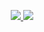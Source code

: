 <p align="center">
  <a href="https://github.com/MarkusAmshove">
    <img src="https://github-readme-stats.vercel.app/api?username=MarkusAmshove&show_icons=true&theme=dark&include_all_commits=true&count_private=true" />
    <img src="https://github-readme-stats.vercel.app/api/top-langs/?username=MarkusAmshove&theme=dark&layout=compact&langs_count=8" />
  </a>
</p>
<!--
### Hi there 👋


**MarkusAmshove/MarkusAmshove** is a ✨ _special_ ✨ repository because its `README.md` (this file) appears on your GitHub profile.

Here are some ideas to get you started:

- 🔭 I’m currently working on ...
- 🌱 I’m currently learning ...
- 👯 I’m looking to collaborate on ...
- 🤔 I’m looking for help with ...
- 💬 Ask me about ...
- 📫 How to reach me: ...
- 😄 Pronouns: ...
- ⚡ Fun fact: ...
-->
